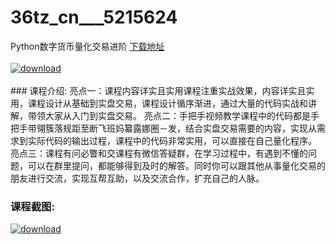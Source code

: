 # 36tz_cn___5215624
Python数字货币量化交易进阶
[下载地址](http://www.36tz.cn/article/5215624 "下载地址")
<br/></br>[![download](http://36tz.cn/muke_img/2020_10_2-30-300x138.png "下载地址")](http://www.36tz.cn/article/5215624 "下载地址")
<br/></br>### 课程介绍:
亮点一：课程内容详实且实用课程注重实战效果，内容详实且实用，课程设计从基础到实盘交易，课程设计循序渐进，通过大量的代码实战和讲解，带领大家从入门到实盘交易。
亮点二：手把手视频教学课程中的代码都是手把手带翎簇落规距至断飞班妈纂露娜圈－发，结合实盘交易需要的内容，实现从需求到实际代码的输出过程，课程中的代码非常实用，可以直接在自己量化程序。
亮点三：课程有问必瞥和交课程有微信答疑群，在学习过程中，有遇到不懂的问题，可以在群里提问，都能够得到及时的解答。同时你可以跟其他从事量化交易的朋友进行交流，实现互帮互助，以及交流合作，扩充自己的人脉。

### 课程截图:
[![download](http://36tz.cn/muke_img/2020_10_1-34.png "下载地址")](http://www.36tz.cn/article/5215624 "下载地址")
